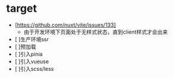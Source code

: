 # target 
- [ ](解决vite开发环境css后加载页面闪屏)[https://github.com/nuxt/vite/issues/133]
  - 由于开发环境下页面处于无样式状态，直到client样式才会出来
- [ ]生产环境ssr
- [ ]预加载
- [ ]引入pinia 
- [ ]引入vueuse 
- [ ]引入scss/less 

